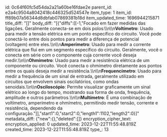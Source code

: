 id: 0c64f60fc5d54da2a21a60be16fdae2e
parent_id: e2a4c9504a8042418c446325d524547e
item_type: 1
item_id: ff89b07a56344d8dbfab07869381b18d
item_updated_time: 1696944215871
title_diff: "[]"
body_diff: "[{\"diffs\":[[-1,\"Focado em fazer medidas das ligações. Geralmente conecta-se em dois polos:\\\n\\\n**Voltímetro**: Usado para medir a tensão elétrica em um ponto específico do circuito. Você pode conectá-lo entre dois pontos para medir a diferença de potencial (voltagem) entre eles.\\\n\\\n**Amperímetro**: Usado para medir a corrente elétrica que flui em um segmento específico do circuito. Geralmente, você o conecta em série com o componente cuja corrente você deseja medir.\\\n\\\n**Ohmímetro**: Usado para medir a resistência elétrica de um componente ou circuito. Você conecta o ohmímetro diretamente aos pontos entre os quais deseja medir a resistência.\\\n\\\n**Frequencímetro**: Usado para medir a frequência de um sinal de entrada, geralmente utilizado em circuitos que envolvem sinais oscilatórios, como ondas senoidais.\\\n\\\n**Osciloscópio**: Permite visualizar graficamente um sinal elétrico ao longo do tempo, mostrando sua forma de onda, frequência, amplitude e outros parâmetros.\\\n\\\n**Multímetro**: É uma combinação de voltímetro, amperímetro e ohmímetro, permitindo medir tensão, corrente e resistência, dependendo da configuração.\"]],\"start1\":0,\"start2\":0,\"length1\":1102,\"length2\":0}]"
metadata_diff: {"new":{},"deleted":[]}
encryption_cipher_text: 
encryption_applied: 0
updated_time: 2023-12-22T11:55:48.819Z
created_time: 2023-12-22T11:55:48.819Z
type_: 13